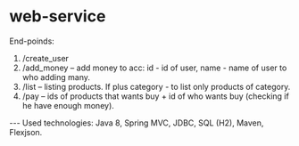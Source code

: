 # web-service
End-poinds: 
1. /create_user 
2. /add_money – add money to acc: id - id of user, name - name of user to who adding many. 
3. /list – listing products. If plus category - to list only products of category. 
4. /pay – ids of products that wants buy + id of who wants buy (checking if he have enough money). 

--- Used technologies: Java 8, Spring MVC, JDBC, SQL (H2), Maven, Flexjson.

